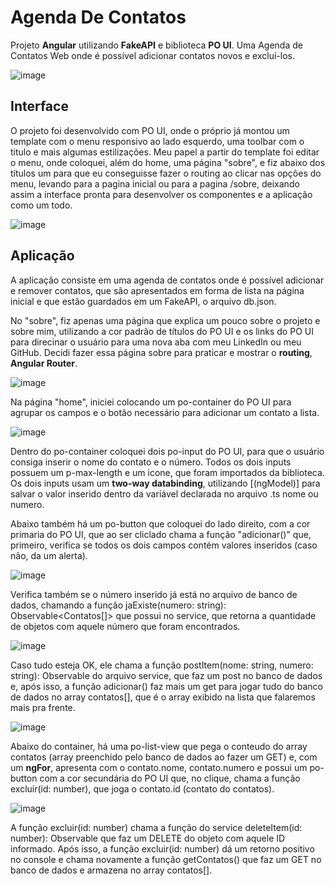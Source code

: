 # Agenda De Contatos

Projeto **Angular** utilizando **FakeAPI** e biblioteca **PO UI**. Uma Agenda de Contatos Web onde é possível adicionar contatos novos e excluí-los.

![image](https://github.com/VitorComin/listaDeContatos/assets/106283734/2c8f4fa8-3ac9-448b-a1ac-7c88c1942ee7)

## Interface

O projeto foi desenvolvido com PO UI, onde o próprio já montou um template com o menu responsivo ao lado esquerdo, uma toolbar com o titulo e mais algumas estilizações. Meu papel a partir do template foi editar o menu, onde coloquei, além do home, uma página "sobre", e fiz abaixo dos títulos um <router-outlet> para que eu conseguisse fazer o routing ao clicar nas opções do menu, levando para a pagina inicial ou para a pagina /sobre, deixando assim a interface pronta para desenvolver os componentes e a aplicação como um todo.

![image](https://github.com/VitorComin/listaDeContatos/assets/106283734/4cc67e99-99ef-469e-b6d7-0dfc1825cbcf)

## Aplicação

A aplicação consiste em uma agenda de contatos onde é possível adicionar e remover contatos, que são apresentados em forma de lista na página inicial e que estão guardados em um FakeAPI, o arquivo db.json.

No "sobre", fiz apenas uma página que explica um pouco sobre o projeto e sobre mim, utilizando a cor padrão de títulos do PO UI e os links do PO UI para direcinar o usuário para uma nova aba com meu LinkedIn ou meu GitHub. Decidi fazer essa página sobre para praticar e mostrar o **routing**, **Angular Router**.

![image](https://github.com/VitorComin/listaDeContatos/assets/106283734/b138cc3d-b489-45e3-b05c-f870a05da6b3)

Na página "home", iniciei colocando um po-container do PO UI para agrupar os campos e o botão necessário para adicionar um contato a lista.

![image](https://github.com/VitorComin/listaDeContatos/assets/106283734/d002ea66-6c84-4e23-9f86-43550bcd5e4e)

Dentro do po-container coloquei dois po-input do PO UI, para que o usuário consiga inserir o nome do contato e o número. Todos os dois inputs possuem um p-max-length e um icone, que foram importados da biblioteca. Os dois inputs usam um **two-way databinding**, utilizando [(ngModel)] para salvar o valor inserido dentro da variável declarada no arquivo .ts nome ou numero.

Abaixo também há um po-button que coloquei do lado direito, com a cor primaria do PO UI, que ao ser cliclado chama a função "adicionar()" que, primeiro, verifica se todos os dois campos contém valores inseridos (caso não, da um alerta).

![image](https://github.com/VitorComin/listaDeContatos/assets/106283734/70d39f21-5531-4187-85c7-3f7daec4aa58)

Verifica também se o número inserido já está no arquivo de banco de dados, chamando a função jaExiste(numero: string): Observable<Contatos[]> que possui no service, que retorna a quantidade de objetos com aquele número que foram encontrados.

![image](https://github.com/VitorComin/listaDeContatos/assets/106283734/553b64b8-dbdc-4012-a9a3-f89e9297a368)

Caso tudo esteja OK, ele chama a função postItem(nome: string, numero: string): Observable<Contatos> do arquivo service, que faz um post no banco de dados e, após isso, a função adicionar() faz mais um get para jogar tudo do banco de dados no array contatos[], que é o array exibido na lista que falaremos mais pra frente.

![image](https://github.com/VitorComin/listaDeContatos/assets/106283734/77e062a7-adf1-470d-b5e9-54be92ce54b3)

Abaixo do container, há uma po-list-view que pega o conteudo do array contatos (array preenchido pelo banco de dados ao fazer um GET) e, com um **ngFor**, apresenta com o contato.nome, contato.numero e possui um po-button com a cor secundária do PO UI que, no clique, chama a função excluir(id: number), que joga o contato.id (contato do contatos).

![image](https://github.com/VitorComin/listaDeContatos/assets/106283734/0a69c11d-cd97-420c-bd52-1cc22d8bc691)

A função excluir(id: number) chama a função do service deleteItem(id: number): Observable<any> que faz um DELETE do objeto com aquele ID informado. Após isso, a função excluir(id: number) dá um retorno positivo no console e chama novamente a função getContatos() que faz um GET no banco de dados e armazena no array contatos[].

